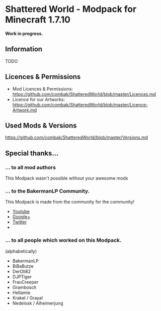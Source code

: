 # Shattered World - Modpack for Minecraft 1.7.10 
**Work in progress.**

## Information
TODO

## Licences & Permissions
- Mod Licences & Permissions: https://github.com/combak/ShatteredWorld/blob/master/Licences.md
- Licence for our Artworks: https://github.com/combak/ShatteredWorld/blob/master/Licence-Artwork.md

## Used Mods & Versions
https://github.com/combak/ShatteredWorld/blob/master/Versions.md

## Special thanks...
### ... to all mod authors
This Modpack wasn't possible without your awesome mods

### ... to the BakermanLP Community.
This Modpack is made from the community for the community!
* [Youtube](http://www.youtube.com/user/BakermanLP/)
* [Google+](https://plus.google.com/+BakermanlpDe/)
* [Twitter](http://twitter.com/BakermanLP)
* 
### ... to all people which worked on this Modpack.
(alphabetically)
- BakermanLP
- BiBaButze
- DerOli82
- DJPTiger
- FrauCreeper
- Grambosch
- Hellamie
- Krakel / Grayal
- Nedelosk / Alheimerjung

